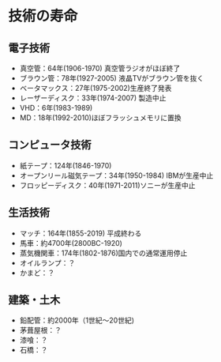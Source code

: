# 技術の寿命

## 電子技術

- 真空管：64年(1906-1970) 真空管ラジオがほぼ終了
- ブラウン管：78年(1927-2005) 液晶TVがブラウン管を抜く
- ベータマックス：27年(1975-2002)生産終了発表
- レーザーディスク：33年(1974-2007) 製造中止
- VHD：6年(1983-1989)
- MD：18年(1992-2010)ほぼフラッシュメモリに置換

## コンピュータ技術

- 紙テープ：124年(1846-1970)
- オープンリール磁気テープ：34年(1950-1984) IBMが生産中止
- フロッピーディスク：40年(1971-2011)ソニーが生産中止

## 生活技術

- マッチ：164年(1855-2019) 平成終わる
- 馬車：約4700年(2800BC-1920)
- 蒸気機関車：174年(1802-1876)国内での通常運用停止
- オイルランプ：？
- かまど：？

## 建築・土木

- 鉛配管：約2000年（1世紀〜20世紀)
- 茅葺屋根：？
- 漆喰：？
- 石橋：？
